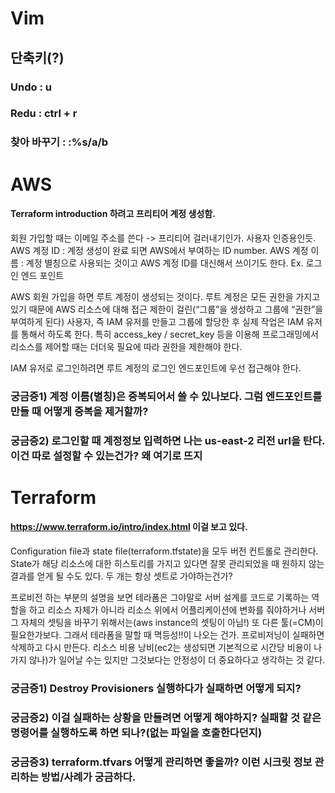 # Vim
## 단축키(?)
### Undo : u
### Redu : ctrl + r
### 찾아 바꾸기 : :%s/a/b

# AWS
#### Terraform introduction 하려고 프리티어 계정 생성함.

회원 가입할 때는 이메일 주소를 쓴다 -> 프리티어 걸러내기인가. 사용자 인증용인듯.
AWS 계정 ID : 계정 생성이 완료 되면 AWS에서 부여하는 ID number.
AWS 계정 이름 : 계정 별칭으로 사용되는 것이고 AWS 계정 ID를 대신해서 쓰이기도 한다. Ex. 로그인 엔드 포인트

AWS 회원 가입을 하면 루트 계정이 생성되는 것이다.
루트 계정은 모든 권한을 가지고 있기 때문에 AWS 리소스에 대해 접근 제한이 걸린(“그룹”을 생성하고 그룹에 “권한”을 부여하게 된다) 사용자, 즉 IAM 유저를 만들고 그룹에 할당한 후 실제 작업은 IAM 유저를 통해서 하도록 한다. 특히 access_key / secret_key 등을 이용해 프로그래밍에서 리소스를 제어할 때는 더더욱 필요에 따라 권한을 제한해야 한다.

IAM 유저로 로그인하려면 루트 계정의 로그인 엔드포인트에 우선 접근해야 한다. 

### 궁금증1) 계정 이름(별칭)은 중복되어서 쓸 수 있나보다. 그럼 엔드포인트를 만들 때 어떻게 중복을 제거할까?
### 궁금증2) 로그인할 때 계정정보 입력하면 나는 us-east-2 리전 url을 탄다. 이건 따로 설정할 수 있는건가? 왜 여기로 뜨지


# Terraform
#### https://www.terraform.io/intro/index.html 이걸 보고 있다.

Configuration file과 state file(terraform.tfstate)을 모두 버전 컨트롤로 관리한다.
State가 해당 리소스에 대한 히스토리를 가지고 있다면 잘못 관리되었을 때 원하지 않는 결과를 얻게 될 수도 있다. 두 개는 항상 셋트로 가야하는건가?

프로비전 하는 부분의 설명을 보면 테라폼은 그야말로 서버 설계를 코드로 기록하는 역할을 하고 리소스 자체가 아니라 리소스 위에서 어플리케이션에 변화를 줘야하거나 서버 그 자체의 셋팅을 바꾸기 위해서는(aws instance의 셋팅이 아님!) 또 다른 툴(=CM)이 필요한가보다. 그래서 테라폼을 말할 때 멱등성!!이 나오는 건가. 프로비저닝이 실패하면 삭제하고 다시 만든다. 리소스 비용 낭비(ec2는 생성되면 기본적으로 시간당 비용이 나가지 않나)가 일어날 수는 있지만 그것보다는 안정성이 더 중요하다고 생각하는 것 같다.

### 궁금증1) Destroy Provisioners 실행하다가 실패하면 어떻게 되지?
### 궁금증2) 이걸 실패하는 상황을 만들려면 어떻게 해야하지? 실패할 것 같은 명령어를 실행하도록 하면 되나?(없는 파일을 호출한다던지)
### 궁금증3) terraform.tfvars 어떻게 관리하면 좋을까? 이런 시크릿 정보 관리하는 방법/사례가 궁금하다. 
